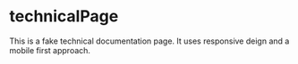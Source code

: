 # technicalPage
This is a fake technical documentation page.  It uses responsive deign and a mobile first approach.
